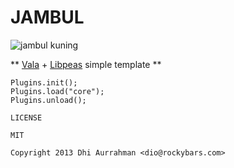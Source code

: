 JAMBUL
===============

![jambul kuning](http://kicauan.files.wordpress.com/2012/09/pelatuk-jambul-kuning-picus-chlorolophus-jantan.png)

** [Vala](https://live.gnome.org/Vala) + [Libpeas](https://live.gnome.org/Libpeas) simple template **

```
Plugins.init();
Plugins.load("core");
Plugins.unload();
```

```
LICENSE 

MIT

Copyright 2013 Dhi Aurrahman <dio@rockybars.com>

```
